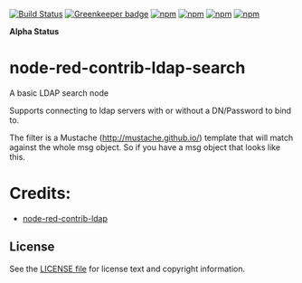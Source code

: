 [![Build Status](https://dev.azure.com/doing-things-with-node-red/node-red-contrib/_apis/build/status/doing-things-with-node-red.node-red-contrib-ldap-search?branchName=master)](https://dev.azure.com/doing-things-with-node-red/node-red-contrib/_build/latest?definitionId=2&branchName=master)
[![Greenkeeper badge](https://badges.greenkeeper.io/ymedlop/node-red-contrib-ldap-search.svg)](https://greenkeeper.io/)
[![npm](https://img.shields.io/npm/dw/@doing-things-with-node-red/node-red-contrib-ldap-search.svg)](https://www.npmjs.com/package/@doing-things-with-node-red/node-red-contrib-ldap-search)
[![npm](https://img.shields.io/npm/dm/@doing-things-with-node-red/node-red-contrib-ldap-search.svg)](https://www.npmjs.com/package/@doing-things-with-node-red/node-red-contrib-ldap-search)
[![npm](https://img.shields.io/npm/dy/@doing-things-with-node-red/node-red-contrib-ldap-search.svg)](https://www.npmjs.com/package/@doing-things-with-node-red/node-red-contrib-ldap-search)
[![npm](https://img.shields.io/npm/dt/@doing-things-with-node-red/node-red-contrib-ldap-search.svg)](https://www.npmjs.com/package/@doing-things-with-node-red/node-red-contrib-ldap-search)

**Alpha Status**

node-red-contrib-ldap-search
=====================

A basic LDAP search node

Supports connecting to ldap servers with or without a DN/Password to bind to.

The filter is a Mustache (http://mustache.github.io/) template that will match against the whole msg object. So if you have a msg object that looks like this.


Credits:
========

* [node-red-contrib-ldap](https://github.com/hardillb/node-red-contrib-ldap)

License
-------

See the [LICENSE file](LICENSE) for license text and copyright information.
